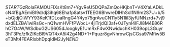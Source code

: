 $START$GzRoIaFAMOUFIXsKt8m7+YgvReU5DQPaZmQoHKjbnT+V4XfaLADkLcN4fBgAEmiBI9d/dj3ihq68Ehafp8atsv1TEEG6BhwreDlHhScI1N9m2S7U+b/5+bGjdjOiWYY93KeK1fDLoaRngG4Y4yo75grAvuCN11y5N1lil3jyfUNNzrd+7vj9dxdELZBA1wiRsGc+nQ1wmHVFfPWocL+4jlTrjdQI3af+0JTynl4lFJl8M4E86RhC7O4W/WSdbuG2US605dJoogkyE1UmRxF4wXNwiduchKH039opL3Guyr3hT3Po/zfkZIKcBl9VQT4xA5l42g4ND+1+Pquzr8gvNhrowCjsCGsa97Mfiw5BeT3Mt4FEARlsbhDpqIdM2JyN$END$